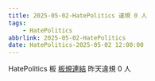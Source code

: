 ```yaml
---
title: 2025-05-02-HatePolitics 違規 0 人
tags:
    - HatePolitics
abbrlink: 2025-05-02-HatePolitics
date: HatePolitics-2025-05-02 12:00:00
---
```

HatePolitics 板 [板規連結](https://www.ptt.cc/bbs/HatePolitics/M.1617115262.A.D60.html)
昨天違規 0 人
